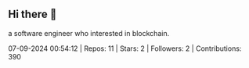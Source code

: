 ## Hi there 👋
a software engineer who interested in blockchain.
<!--START_SECTION:github_stats-->
07-09-2024 00:54:12 | Repos: 11 | Stars: 2 | Followers: 2 | Contributions: 390
<!--END_SECTION:github_stats-->
